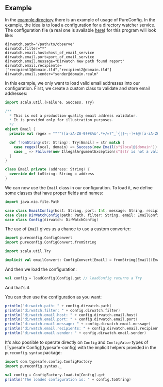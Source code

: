 ## Example

In the [example directory](https://github.com/melrief/pureconfig/tree/master/example/src/main/scala/pureconfig/example)
there is an example of usage of PureConfig. In the example, the idea is to load a configuration for a directory
watcher service. The configuration file
(a real one is available [here](https://github.com/melrief/pureconfig/blob/master/example/src/main/resources/application.conf))
for this program will look like:

```
dirwatch.path="/path/to/observe"
dirwatch.filter="*"
dirwatch.email.host=host_of_email_service
dirwatch.email.port=port_of_email_service
dirwatch.email.message="Dirwatch new path found report"
dirwatch.email.recipients=["recipient1@domain.tld","recipient2@domain.tld"]
dirwatch.email.sender="sender@domain.realm"
```


In this example, we only want to load valid email addresses into our configuration. First, we create a custom 
class to validate and store email addresses:

```scala
import scala.util.{Failure, Success, Try}

/**
  * This is not a production-quality email address validator.
  * It is provided only for illustration purposes.
  */
object Email {
  private val regex = """^([a-zA-Z0-9!#$%&'.*+/=?^_`{|}~;-]+)@([a-zA-Z0-9.-]+)$""".r

  def fromString(str: String): Try[Email] = str match {
    case regex(local, domain) => Success(new Email(s"$local@$domain"))
    case _ => Failure(new IllegalArgumentException(s"$str is not a valid email address"))
  }
}

class Email private (address: String) {
  override def toString: String = address
}
```

We can now use the `Email` class in our configuration. To load it, we define some classes that have proper fields and names:

```scala
import java.nio.file.Path

case class EmailConfig(host: String, port: Int, message: String, recipients: Set[Email], sender: Email)
case class DirWatchConfig(path: Path, filter: String, email: EmailConfig)
case class Config(dirwatch: DirWatchConfig)
```

The use of `Email` gives us a chance to use a custom converter:

```scala
import pureconfig.ConfigConvert
import pureconfig.ConfigConvert.fromString

import scala.util.Try

implicit val emailConvert: ConfigConvert[Email] = fromString[Email](Email.fromString)
```

And then we load the configuration:

```scala
val config = loadConfig[Config].get // loadConfig returns a Try
```

And that's it.

You can then use the configuration as you want:

```scala
println("dirwatch.path: " + config.dirwatch.path)
println("dirwatch.filter: " + config.dirwatch.filter)
println("dirwatch.email.host: " + config.dirwatch.email.host)
println("dirwatch.email.port: " + config.dirwatch.email.port)
println("dirwatch.email.message: " + config.dirwatch.email.message)
println("dirwatch.email.recipients: " + config.dirwatch.email.recipients)
println("dirwatch.email.sender: " + config.dirwatch.email.sender)
```

It's also possible to operate directly on `Config` and `ConfigValue` types
of [Typesafe Config][typesafe-config] with the implicit helpers provided in the
`pureconfig.syntax` package:

```scala
import com.typesafe.config.ConfigFactory
import pureconfig.syntax._

val config = ConfigFactory.load.to[Config].get
println("The loaded configuration is: " + config.toString)
```
